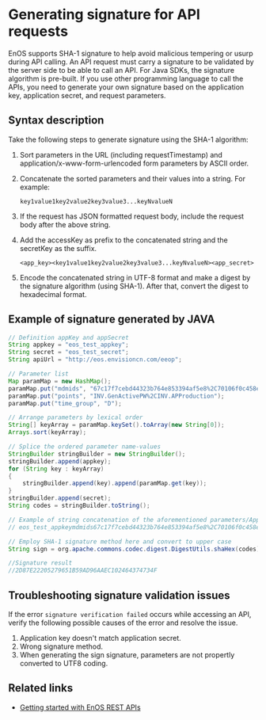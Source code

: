 # Generating signature for API requests

EnOS supports SHA-1 signature to help avoid malicious tempering or usurp during API calling. An API request must carry a signature to be validated by the server side to be able to call an API. For Java SDKs, the signature algorithm is pre-built. If you use other programming language to call the APIs, you need to generate your own signature based on the application key, application secret, and request parameters.

## Syntax description

Take the following steps to generate signature using the SHA-1 algorithm:

1. Sort parameters in the URL (including requestTimestamp) and application/x-www-form-urlencoded form parameters by ASCII order.

2. Concatenate the sorted parameters and their values into a string. For example:

   ```
   key1value1key2value2key3value3...keyNvalueN
   ```

3. If the request has JSON formatted request body, include the request body after the above string.

4. Add the accessKey as prefix to the concatenated string and the secretKey as the suffix. 

   ```
   <app_key><key1value1key2value2key3value3...keyNvalueN><app_secret>
   ```

5. Encode the concatenated string in UTF-8 format and make a digest by the signature algorithm (using SHA-1). After that, convert the digest to hexadecimal format.

## Example of signature generated by JAVA

```java
// Definition appKey and appSecret
String appkey = "eos_test_appkey";
String secret = "eos_test_secret";
String apiUrl = "http://eos.envisioncn.com/eeop";

// Parameter list
Map paramMap = new HashMap();
paramMap.put("mdmids", "67c17f7cebd44323b764e853394af5e8%2C70106f0c458e4b3994e741670d6be659");
paramMap.put("points", "INV.GenActivePW%2CINV.APProduction");
paramMap.put("time_group", "D");

// Arrange parameters by lexical order
String[] keyArray = paramMap.keySet().toArray(new String[0]);
Arrays.sort(keyArray);

// Splice the ordered parameter name-values
StringBuilder stringBuilder = new StringBuilder();
stringBuilder.append(appkey);
for (String key : keyArray)
{
    stringBuilder.append(key).append(paramMap.get(key));
}                 
stringBuilder.append(secret);
String codes = stringBuilder.toString();

// Example of string concatenation of the aforementioned parameters/AppKey/AppSecret after splicing:
// eos_test_appkeymdmids67c17f7cebd44323b764e853394af5e8%2C70106f0c458e4b3994e741670d6be659pointsINV.GenActivePW%2CINV.APProductiontime_groupDeos_test_secret

// Employ SHA-1 signature method here and convert to upper case
String sign = org.apache.commons.codec.digest.DigestUtils.shaHex(codes).toUpperCase();

//Signature result
//2D87E22205279651B59AD96AAEC102464374734F
```

## Troubleshooting signature validation issues

If the error `signature verification failed` occurs while accessing an API, verify the following possible causes of the error and resolve the issue.

1.  Application key doesn't match application secret.
2.  Wrong signature method.
3.  When generating the sign signature, parameters are not propertly converted to UTF8 coding.

## Related links

- [Getting started with EnOS REST APIs](gettingstarted_api)
